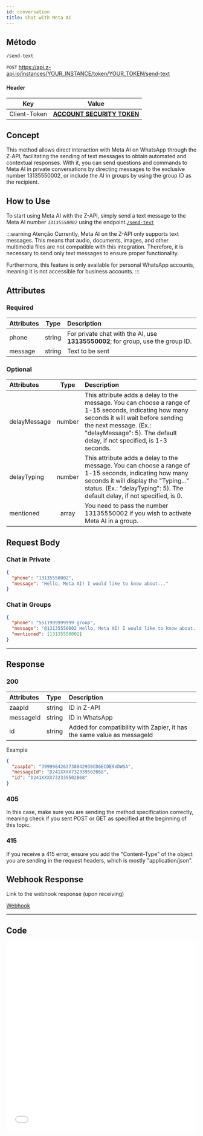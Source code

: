 ```yaml
---
id: conversation
title: Chat with Meta AI
---
```


## Método

`/send-text`

`POST` https://api.z-api.io/instances/YOUR_INSTANCE/token/YOUR_TOKEN/send-text
#### Header
|      Key       |            Value            |
| :------------: |     :-----------------:     |
|  Client-Token  | **[ACCOUNT SECURITY TOKEN](../security/client-token)** |

## Concept

This method allows direct interaction with Meta AI on WhatsApp through the Z-API, facilitating the sending of text messages to obtain automated and contextual responses. With it, you can send questions and commands to Meta AI in private conversations by directing messages to the exclusive number 13135550002, or include the AI in groups by using the group ID as the recipient.

## How to Use

To start using Meta AI with the Z-API, simply send a text message to the Meta AI number *`13135550002`* using the endpoint.[`/send-text`](../message/send-message-text)

:::warning Atenção
Currently, Meta AI on the Z-API only supports text messages. This means that audio, documents, images, and other multimedia files are not compatible with this integration. Therefore, it is necessary to send only text messages to ensure proper functionality.

Furthermore, this feature is only available for personal WhatsApp accounts, meaning it is not accessible for business accounts.
:::

## Attributes

### Required

| Attributes | Type   | Description |
| :------    | :----: | :------     |
| phone      | string | For private chat with the AI, use **13135550002**; for group, use the group ID. |
| message    | string | Text to be sent |

### Optional

| Attributes     | Type   | Description |
| :---------     | :----: | :--------  |
| delayMessage   | number | This attribute adds a delay to the message. You can choose a range of 1-15 seconds, indicating how many seconds it will wait before sending the next message. (Ex.: "delayMessage": 5). The default delay, if not specified, is 1-3 seconds. |
| delayTyping    | number | This attribute adds a delay to the message. You can choose a range of 1-15 seconds, indicating how many seconds it will display the "Typing..." status. (Ex.: "delayTyping": 5). The default delay, if not specified, is 0. |
| mentioned      | array  | You need to pass the number 13135550002 if you wish to activate Meta AI in a group. |

## Request Body

### Chat in Private

```json
{
  "phone": "13135550002",
  "message": "Hello, Meta AI! I would like to know about..."
}
```

### Chat in Groups

```json
{
  "phone": "5511999999999-group",
  "message": "@13135550002 Hello, Meta AI! I would like to know about...",
  "mentioned": [13135550002]
}
```
---


## Response

### 200

| Attributes | Type   | Description      |
| :--------  | :----- | :-------------   |
| zaapId     | string | ID in Z-API      |
| messageId  | string | ID in WhatsApp   |
| id         | string | Added for compatibility with Zapier, it has the same value as messageId |

Example

```json
{
  "zaapId": "3999984263738042930CD6ECDE9VDWSA",
  "messageId": "D241XXXX732339502B68",
  "id": "D241XXXX732339502B68"
}
```

### 405

In this case, make sure you are sending the method specification correctly, meaning check if you sent POST or GET as specified at the beginning of this topic.

### 415

If you receive a 415 error, ensure you add the "Content-Type" of the object you are sending in the request headers, which is mostly "application/json".

## Webhook Response

Link to the webhook response (upon receiving)

[Webhook](../webhooks/on-message-received#exemplo-de-retorno-de-texto)

---

## Code

<iframe src="//api.apiembed.com/?source=https://raw.githubusercontent.com/Z-API/z-api-docs/main/json-examples/send-text.json&targets=all" frameborder="0" scrolling="no" width="100%" height="500px" seamless></iframe>